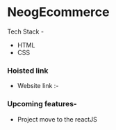# NeogEcommerce

Tech Stack -

- HTML 
- CSS

### Hoisted link

- Website link :- 


### Upcoming features-

- Project move to the reactJS 